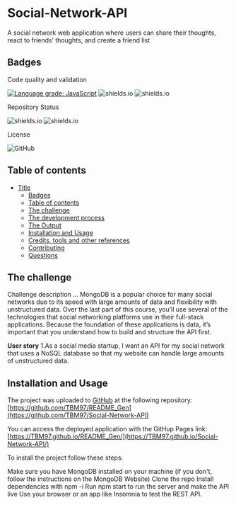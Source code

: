 # Social-Network-API

A social network web application where users can share their thoughts, react to friends’ thoughts, and create a friend list
## Badges

Code quality and validation

[![Language grade: JavaScript](https://img.shields.io/lgtm/grade/javascript/g/TBM97/Social-Network-API.svg?logo=lgtm&logoWidth=18)](https://lgtm.com/projects/g/TBM97/README_Gen/context:javascript)
![shields.io](https://img.shields.io/github/languages/top/TBM97/Social-Network-API)
![shields.io](https://img.shields.io/w3c-validation/html?targetUrl=https%3A%2F%TBM97.github.io%2FSocial-Network-API%2F)

Repository Status

![shields.io](https://img.shields.io/badge/Repo%20Status-In%20Progress-yellow)
![shields.io](https://img.shields.io/bitbucket/issues/TBM97/Social-Network-API)

License

![GitHub](https://img.shields.io/github/license/TBM97/Social-Network-API)

## Table of contents

- [Title](#title)
  - [Badges](#badges)
  - [Table of contents](#table-of-contents)
  - [The challenge](#the-challenge)
  - [The development process](#the-development-process)
  - [The Output](#the-output)
  - [Installation and Usage](#installation-and-usage)
  - [Credits, tools and other references](#credits-tools-and-other-references)
  - [Contributing](#contributing)
  - [Questions](#questions)

## The challenge


Challenge description ...
  MongoDB is a popular choice for many social networks due to its speed with large amounts of data and flexibility with unstructured data. Over the last part of this course, you’ll use several of the technologies that social networking platforms use in their full-stack applications. Because the foundation of these applications is data, it’s important that you understand how to build and structure the API first.

**User story**
  1.As a social media startup, I want an API for my social network that uses a NoSQL database so that my website can handle large amounts of unstructured data.





## Installation and Usage

The project was uploaded to [GitHub](https://github.com/) at the following repository:
[https://github.com/TBM97/README_Gen](https://github.com/TBM97/Social-Network-API)

You can access the deployed application with the GitHup Pages link:
[https://TBM97.github.io/README_Gen/](https://TBM97.github.io/Social-Network-API/)


To install the project follow these steps:

  Make sure you have MongoDB installed on your machine (if you don't, follow the instructions on the MongoDB Website)
  Clone the repo
  Install dependencies with npm -i
  Run npm start to run the server and make the API live
  Use your browser or an app like Insomnia to test the REST API.





